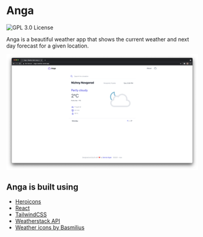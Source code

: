 # Anga

<!-- prettier-ignore-start -->
![GPL 3.0 License][license-badge]
<!-- prettier-ignore-end -->

Anga is a beautiful weather app that shows the current weather and next day forecast for a given location.

<!-- prettier-ignore-start -->
![Home page](https://github.com/denniskigen/anga/blob/main/public/screen.png)
<!-- prettier-ignore-end -->

## Anga is built using

- [Heroicons](https://heroicons.com)
- [React](https://reactjs.org)
- [TailwindCSS](https://tailwindcss.com)
- [Weatherstack API](https://weatherstack.com)
- [Weather icons by Basmilius](https://bas.dev/projects/weather-icons)

<!-- prettier-ignore-start -->
[license-badge]: https://img.shields.io/badge/license-GPL%203.0%20License-blue.svg?style=flat-square
<!-- prettier-ignore-end -->
